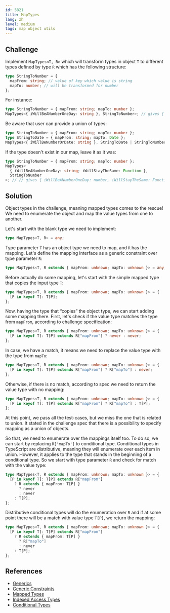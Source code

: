 ```yaml
---
id: 5821
title: MapTypes
lang: zh
level: medium
tags: map object utils
---
```


## Challenge

Implement `MapTypes<T, R>` which will transform types in object `T` to different
types defined by type `R` which has the following structure:

```typescript
type StringToNumber = {
  mapFrom: string; // value of key which value is string
  mapTo: number; // will be transformed for number
};
```

For instance:

```typescript
type StringToNumber = { mapFrom: string; mapTo: number };
MapTypes<{ iWillBeANumberOneDay: string }, StringToNumber>; // gives { iWillBeANumberOneDay: number; }
```

Be aware that user can provide a union of types:

```typescript
type StringToNumber = { mapFrom: string; mapTo: number };
type StringToDate = { mapFrom: string; mapTo: Date };
MapTypes<{ iWillBeNumberOrDate: string }, StringToDate | StringToNumber>; // gives { iWillBeNumberOrDate: number | Date; }
```

If the type doesn't exist in our map, leave it as it was:

```typescript
type StringToNumber = { mapFrom: string; mapTo: number };
MapTypes<
  { iWillBeANumberOneDay: string; iWillStayTheSame: Function },
  StringToNumber
>; // // gives { iWillBeANumberOneDay: number, iWillStayTheSame: Function }
```

## Solution

Object types in the challenge, meaning mapped types comes to the rescue! We need
to enumerate the object and map the value types from one to another.

Let's start with the blank type we need to implement:

```typescript
type MapTypes<T, R> = any;
```

Type parameter `T` has an object type we need to map, and `R` has the mapping.
Let's define the mapping interface as a generic constraint over type parameter
`R`:

```typescript
type MapTypes<T, R extends { mapFrom: unknown; mapTo: unknown }> = any;
```

Before actually do some mapping, let's start with the simple mapped type that
copies the input type `T`:

```typescript
type MapTypes<T, R extends { mapFrom: unknown; mapTo: unknown }> = {
  [P in keyof T]: T[P];
};
```

Now, having the type that “copies” the object type, we can start adding some
mapping there. First, let's check if the value type matches the type from
`mapFrom`, according to challenge specification:

```typescript
type MapTypes<T, R extends { mapFrom: unknown; mapTo: unknown }> = {
  [P in keyof T]: T[P] extends R["mapFrom"] ? never : never;
};
```

In case, we have a match, it means we need to replace the value type with the
type from `mapTo`:

```typescript
type MapTypes<T, R extends { mapFrom: unknown; mapTo: unknown }> = {
  [P in keyof T]: T[P] extends R["mapFrom"] ? R["mapTo"] : never;
};
```

Otherwise, if there is no match, according to spec we need to return the value
type with no mapping:

```typescript
type MapTypes<T, R extends { mapFrom: unknown; mapTo: unknown }> = {
  [P in keyof T]: T[P] extends R["mapFrom"] ? R["mapTo"] : T[P];
};
```

At this point, we pass all the test-cases, but we miss the one that is related
to union. It stated in the challenge spec that there is a possibility to specify
mapping as a union of objects.

So that, we need to enumerate over the mappings itself too. To do so, we can
start by replacing `R['mapTo']` to conditional type. Conditional types in
TypeScript are distributive, meaning they will enumerate over each item in
union. However, it applies to the type that stands in the beginning of a
conditional type. So we start with type parameter `R` and check for match with
the value type:

```typescript
type MapTypes<T, R extends { mapFrom: unknown; mapTo: unknown }> = {
  [P in keyof T]: T[P] extends R["mapFrom"]
    ? R extends { mapFrom: T[P] }
      ? never
      : never
    : T[P];
};
```

Distributive conditional types will do the enumeration over `R` and if at some
point there will be a match with value type `T[P]`, we return the mapping:

```typescript
type MapTypes<T, R extends { mapFrom: unknown; mapTo: unknown }> = {
  [P in keyof T]: T[P] extends R["mapFrom"]
    ? R extends { mapFrom: T[P] }
      ? R["mapTo"]
      : never
    : T[P];
};
```

## References

- [Generics](https://www.typescriptlang.org/docs/handbook/2/generics.html)
- [Generic Constraints](https://www.typescriptlang.org/docs/handbook/2/generics.html#generic-constraints)
- [Mapped Types](https://www.typescriptlang.org/docs/handbook/2/mapped-types.html)
- [Indexed Access Types](https://www.typescriptlang.org/docs/handbook/2/indexed-access-types.html)
- [Conditional Types](https://www.typescriptlang.org/docs/handbook/2/conditional-types.html)
